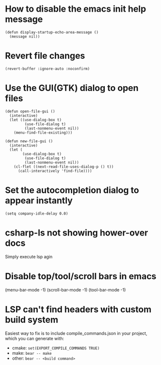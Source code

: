 # How to disable the emacs init help message
`(defun display-startup-echo-area-message ()` <br>
`  (message nil))`
  
# Revert file changes
`(revert-buffer :ignore-auto :noconfirm)`

# Use the GUI(GTK) dialog to open files
```
(defun open-file-gui ()
  (interactive)
  (let ((use-dialog-box t)
         (use-file-dialog t)
         (last-nonmenu-event nil))
    (menu-find-file-existing)))

(defun new-file-gui ()
  (interactive)
  (let (
        (use-dialog-box t)
         (use-file-dialog t)
         (last-nonmenu-event nil))
    (cl-flet ((next-read-file-uses-dialog-p () t))
      (call-interactively 'find-file))))
```

# Set the autocompletion dialog to appear instantly
`(setq company-idle-delay 0.0)`

# csharp-ls not showing hower-over docs
Simply execute lsp agin

# Disable top/tool/scroll bars in emacs
(menu-bar-mode -1)
(scroll-bar-mode -1)
(tool-bar-mode -1) 

# LSP can't find headers with custom build system
Easiest way to fix is to include compile_commands.json in your project, which you can generate with:
- cmake: `set(EXPORT_COMPILE_COMMANDS TRUE)`
- make:  `bear -- make`
- other: `bear -- <build command>`
